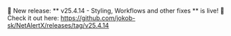 🎉 New release: ** v25.4.14 - Styling, Workflows and other fixes ** is live! 🚀
Check it out here: https://github.com/jokob-sk/NetAlertX/releases/tag/v25.4.14
